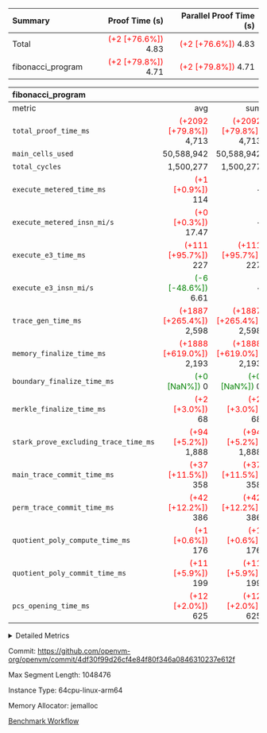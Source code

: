 | Summary | Proof Time (s) | Parallel Proof Time (s) |
|:---|---:|---:|
| Total | <span style='color: red'>(+2 [+76.6%])</span> 4.83 | <span style='color: red'>(+2 [+76.6%])</span> 4.83 |
| fibonacci_program | <span style='color: red'>(+2 [+79.8%])</span> 4.71 | <span style='color: red'>(+2 [+79.8%])</span> 4.71 |


| fibonacci_program |||||
|:---|---:|---:|---:|---:|
|metric|avg|sum|max|min|
| `total_proof_time_ms ` | <span style='color: red'>(+2092 [+79.8%])</span> 4,713 | <span style='color: red'>(+2092 [+79.8%])</span> 4,713 | <span style='color: red'>(+2092 [+79.8%])</span> 4,713 | <span style='color: red'>(+2092 [+79.8%])</span> 4,713 |
| `main_cells_used     ` |  50,588,942 |  50,588,942 |  50,588,942 |  50,588,942 |
| `total_cycles        ` |  1,500,277 |  1,500,277 |  1,500,277 |  1,500,277 |
| `execute_metered_time_ms` | <span style='color: red'>(+1 [+0.9%])</span> 114 | -          | -          | -          |
| `execute_metered_insn_mi/s` | <span style='color: red'>(+0 [+0.3%])</span> 17.47 | -          | -          | -          |
| `execute_e3_time_ms  ` | <span style='color: red'>(+111 [+95.7%])</span> 227 | <span style='color: red'>(+111 [+95.7%])</span> 227 | <span style='color: red'>(+111 [+95.7%])</span> 227 | <span style='color: red'>(+111 [+95.7%])</span> 227 |
| `execute_e3_insn_mi/s` | <span style='color: green'>(-6 [-48.6%])</span> 6.61 | -          | <span style='color: green'>(-6 [-48.6%])</span> 6.61 | <span style='color: green'>(-6 [-48.6%])</span> 6.61 |
| `trace_gen_time_ms   ` | <span style='color: red'>(+1887 [+265.4%])</span> 2,598 | <span style='color: red'>(+1887 [+265.4%])</span> 2,598 | <span style='color: red'>(+1887 [+265.4%])</span> 2,598 | <span style='color: red'>(+1887 [+265.4%])</span> 2,598 |
| `memory_finalize_time_ms` | <span style='color: red'>(+1888 [+619.0%])</span> 2,193 | <span style='color: red'>(+1888 [+619.0%])</span> 2,193 | <span style='color: red'>(+1888 [+619.0%])</span> 2,193 | <span style='color: red'>(+1888 [+619.0%])</span> 2,193 |
| `boundary_finalize_time_ms` | <span style='color: green'>(+0 [NaN%])</span> 0 | <span style='color: green'>(+0 [NaN%])</span> 0 | <span style='color: green'>(+0 [NaN%])</span> 0 | <span style='color: green'>(+0 [NaN%])</span> 0 |
| `merkle_finalize_time_ms` | <span style='color: red'>(+2 [+3.0%])</span> 68 | <span style='color: red'>(+2 [+3.0%])</span> 68 | <span style='color: red'>(+2 [+3.0%])</span> 68 | <span style='color: red'>(+2 [+3.0%])</span> 68 |
| `stark_prove_excluding_trace_time_ms` | <span style='color: red'>(+94 [+5.2%])</span> 1,888 | <span style='color: red'>(+94 [+5.2%])</span> 1,888 | <span style='color: red'>(+94 [+5.2%])</span> 1,888 | <span style='color: red'>(+94 [+5.2%])</span> 1,888 |
| `main_trace_commit_time_ms` | <span style='color: red'>(+37 [+11.5%])</span> 358 | <span style='color: red'>(+37 [+11.5%])</span> 358 | <span style='color: red'>(+37 [+11.5%])</span> 358 | <span style='color: red'>(+37 [+11.5%])</span> 358 |
| `perm_trace_commit_time_ms` | <span style='color: red'>(+42 [+12.2%])</span> 386 | <span style='color: red'>(+42 [+12.2%])</span> 386 | <span style='color: red'>(+42 [+12.2%])</span> 386 | <span style='color: red'>(+42 [+12.2%])</span> 386 |
| `quotient_poly_compute_time_ms` | <span style='color: red'>(+1 [+0.6%])</span> 176 | <span style='color: red'>(+1 [+0.6%])</span> 176 | <span style='color: red'>(+1 [+0.6%])</span> 176 | <span style='color: red'>(+1 [+0.6%])</span> 176 |
| `quotient_poly_commit_time_ms` | <span style='color: red'>(+11 [+5.9%])</span> 199 | <span style='color: red'>(+11 [+5.9%])</span> 199 | <span style='color: red'>(+11 [+5.9%])</span> 199 | <span style='color: red'>(+11 [+5.9%])</span> 199 |
| `pcs_opening_time_ms ` | <span style='color: red'>(+12 [+2.0%])</span> 625 | <span style='color: red'>(+12 [+2.0%])</span> 625 | <span style='color: red'>(+12 [+2.0%])</span> 625 | <span style='color: red'>(+12 [+2.0%])</span> 625 |



<details>
<summary>Detailed Metrics</summary>

|  | keygen_time_ms | commit_exe_time_ms | app proof_time_ms |
| --- | --- | --- |
|  | 247 | 7 | 8,770 | 

| group | num_segments | memory_to_vec_partition_time_ms | insns | fri.log_blowup | execute_segment_time_ms | execute_metered_time_ms | execute_metered_insn_mi/s |
| --- | --- | --- | --- | --- | --- | --- | --- |
| fibonacci_program | 1 | 23 | 1,500,278 | 1 | 8,228 | 114 | 17.47 | 

| group | air_name | quotient_deg | interactions | constraints |
| --- | --- | --- | --- | --- |
| fibonacci_program | AccessAdapterAir<16> | 2 | 5 | 12 | 
| fibonacci_program | AccessAdapterAir<2> | 2 | 5 | 12 | 
| fibonacci_program | AccessAdapterAir<32> | 2 | 5 | 12 | 
| fibonacci_program | AccessAdapterAir<4> | 2 | 5 | 12 | 
| fibonacci_program | AccessAdapterAir<8> | 2 | 5 | 12 | 
| fibonacci_program | BitwiseOperationLookupAir<8> | 2 | 2 | 4 | 
| fibonacci_program | MemoryMerkleAir<8> | 2 | 4 | 39 | 
| fibonacci_program | PersistentBoundaryAir<8> | 2 | 3 | 7 | 
| fibonacci_program | PhantomAir | 2 | 3 | 5 | 
| fibonacci_program | Poseidon2PeripheryAir<BabyBearParameters>, 1> | 2 | 1 | 286 | 
| fibonacci_program | ProgramAir | 1 | 1 | 4 | 
| fibonacci_program | RangeTupleCheckerAir<2> | 1 | 1 | 4 | 
| fibonacci_program | Rv32HintStoreAir | 2 | 18 | 28 | 
| fibonacci_program | VariableRangeCheckerAir | 1 | 1 | 4 | 
| fibonacci_program | VmAirWrapper<Rv32BaseAluAdapterAir, BaseAluCoreAir<4, 8> | 2 | 20 | 37 | 
| fibonacci_program | VmAirWrapper<Rv32BaseAluAdapterAir, LessThanCoreAir<4, 8> | 2 | 18 | 40 | 
| fibonacci_program | VmAirWrapper<Rv32BaseAluAdapterAir, ShiftCoreAir<4, 8> | 2 | 24 | 91 | 
| fibonacci_program | VmAirWrapper<Rv32BranchAdapterAir, BranchEqualCoreAir<4> | 2 | 11 | 20 | 
| fibonacci_program | VmAirWrapper<Rv32BranchAdapterAir, BranchLessThanCoreAir<4, 8> | 2 | 13 | 35 | 
| fibonacci_program | VmAirWrapper<Rv32CondRdWriteAdapterAir, Rv32JalLuiCoreAir> | 2 | 10 | 18 | 
| fibonacci_program | VmAirWrapper<Rv32JalrAdapterAir, Rv32JalrCoreAir> | 2 | 16 | 20 | 
| fibonacci_program | VmAirWrapper<Rv32LoadStoreAdapterAir, LoadSignExtendCoreAir<4, 8> | 2 | 18 | 33 | 
| fibonacci_program | VmAirWrapper<Rv32LoadStoreAdapterAir, LoadStoreCoreAir<4> | 2 | 17 | 40 | 
| fibonacci_program | VmAirWrapper<Rv32MultAdapterAir, DivRemCoreAir<4, 8> | 2 | 25 | 84 | 
| fibonacci_program | VmAirWrapper<Rv32MultAdapterAir, MulHCoreAir<4, 8> | 2 | 24 | 31 | 
| fibonacci_program | VmAirWrapper<Rv32MultAdapterAir, MultiplicationCoreAir<4, 8> | 2 | 19 | 19 | 
| fibonacci_program | VmAirWrapper<Rv32RdWriteAdapterAir, Rv32AuipcCoreAir> | 2 | 12 | 14 | 
| fibonacci_program | VmConnectorAir | 2 | 5 | 11 | 

| group | air_name | segment | rows | prep_cols | perm_cols | main_cols | cells |
| --- | --- | --- | --- | --- | --- | --- | --- |
| fibonacci_program | AccessAdapterAir<8> | 0 | 128 |  | 16 | 17 | 4,224 | 
| fibonacci_program | BitwiseOperationLookupAir<8> | 0 | 65,536 | 3 | 8 | 2 | 655,360 | 
| fibonacci_program | MemoryMerkleAir<8> | 0 | 512 |  | 16 | 32 | 24,576 | 
| fibonacci_program | PersistentBoundaryAir<8> | 0 | 128 |  | 12 | 20 | 4,096 | 
| fibonacci_program | PhantomAir | 0 | 1 |  | 12 | 6 | 18 | 
| fibonacci_program | Poseidon2PeripheryAir<BabyBearParameters>, 1> | 0 | 256 |  | 8 | 300 | 78,848 | 
| fibonacci_program | ProgramAir | 0 | 8,192 |  | 8 | 10 | 147,456 | 
| fibonacci_program | RangeTupleCheckerAir<2> | 0 | 524,288 | 2 | 8 | 1 | 4,718,592 | 
| fibonacci_program | Rv32HintStoreAir | 0 | 4 |  | 44 | 32 | 304 | 
| fibonacci_program | VariableRangeCheckerAir | 0 | 262,144 | 2 | 8 | 1 | 2,359,296 | 
| fibonacci_program | VmAirWrapper<Rv32BaseAluAdapterAir, BaseAluCoreAir<4, 8> | 0 | 1,048,576 |  | 52 | 36 | 92,274,688 | 
| fibonacci_program | VmAirWrapper<Rv32BaseAluAdapterAir, LessThanCoreAir<4, 8> | 0 | 524,288 |  | 40 | 37 | 40,370,176 | 
| fibonacci_program | VmAirWrapper<Rv32BranchAdapterAir, BranchEqualCoreAir<4> | 0 | 262,144 |  | 28 | 26 | 14,155,776 | 
| fibonacci_program | VmAirWrapper<Rv32BranchAdapterAir, BranchLessThanCoreAir<4, 8> | 0 | 8 |  | 32 | 32 | 512 | 
| fibonacci_program | VmAirWrapper<Rv32CondRdWriteAdapterAir, Rv32JalLuiCoreAir> | 0 | 131,072 |  | 28 | 18 | 6,029,312 | 
| fibonacci_program | VmAirWrapper<Rv32JalrAdapterAir, Rv32JalrCoreAir> | 0 | 32 |  | 36 | 28 | 2,048 | 
| fibonacci_program | VmAirWrapper<Rv32LoadStoreAdapterAir, LoadStoreCoreAir<4> | 0 | 128 |  | 52 | 41 | 11,904 | 
| fibonacci_program | VmAirWrapper<Rv32RdWriteAdapterAir, Rv32AuipcCoreAir> | 0 | 16 |  | 28 | 20 | 768 | 
| fibonacci_program | VmConnectorAir | 0 | 2 | 1 | 16 | 5 | 42 | 

| group | segment | trace_gen_time_ms | total_proof_time_ms | total_cycles | total_cells | stark_prove_excluding_trace_time_ms | quotient_poly_compute_time_ms | quotient_poly_commit_time_ms | prove_segment_time_ms | perm_trace_commit_time_ms | pcs_opening_time_ms | merkle_finalize_time_ms | memory_to_vec_partition_time_ms | memory_finalize_time_ms | main_trace_commit_time_ms | main_cells_used | insns | generate_perm_trace_time_ms_time_ms | execute_e3_time_ms | execute_e3_insn_mi/s | boundary_finalize_time_ms |
| --- | --- | --- | --- | --- | --- | --- | --- | --- | --- | --- | --- | --- | --- | --- | --- | --- | --- | --- | --- | --- | --- |
| fibonacci_program | 0 | 2,598 | 4,713 | 1,500,277 | 160,837,996 | 1,888 | 176 | 199 | 2,062 | 386 | 625 | 68 | 30 | 2,193 | 358 | 50,588,942 | 1,500,278 | 133 | 227 | 6.61 | 0 | 

| group | segment | trace_height_constraint | weighted_sum | threshold |
| --- | --- | --- | --- | --- |
| fibonacci_program | 0 | 0 | 3,932,542 | 2,013,265,921 | 
| fibonacci_program | 0 | 1 | 10,749,400 | 2,013,265,921 | 
| fibonacci_program | 0 | 2 | 1,966,271 | 2,013,265,921 | 
| fibonacci_program | 0 | 3 | 10,749,532 | 2,013,265,921 | 
| fibonacci_program | 0 | 4 | 1,664 | 2,013,265,921 | 
| fibonacci_program | 0 | 5 | 640 | 2,013,265,921 | 
| fibonacci_program | 0 | 6 | 7,209,100 | 2,013,265,921 | 
| fibonacci_program | 0 | 7 |  | 2,013,265,921 | 
| fibonacci_program | 0 | 8 | 35,535,101 | 2,013,265,921 | 

</details>


Commit: https://github.com/openvm-org/openvm/commit/4df30f99d26cf4e84f80f346a0846310237e612f

Max Segment Length: 1048476

Instance Type: 64cpu-linux-arm64

Memory Allocator: jemalloc

[Benchmark Workflow](https://github.com/openvm-org/openvm/actions/runs/15883133757)
